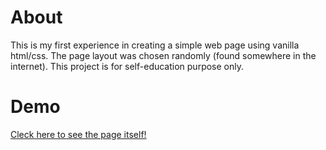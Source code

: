 # About
This is my first experience in creating a simple web page using vanilla html/css.
The page layout was chosen randomly (found somewhere in the internet).
This project is for self-education purpose only.

# Demo
[Cleck here to see the page itself!](https://taletski.github.io/firstpage-vanilla/)
